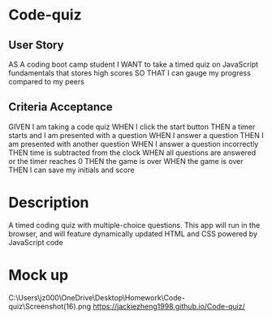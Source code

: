 # Code-quiz

## User Story
AS A coding boot camp student
I WANT to take a timed quiz on JavaScript fundamentals that stores high scores
SO THAT I can gauge my progress compared to my peers

## Criteria Acceptance
GIVEN I am taking a code quiz
WHEN I click the start button
THEN a timer starts and I am presented with a question
WHEN I answer a question
THEN I am presented with another question
WHEN I answer a question incorrectly
THEN time is subtracted from the clock
WHEN all questions are answered or the timer reaches 0
THEN the game is over
WHEN the game is over
THEN I can save my initials and score

# Description
A timed coding quiz with multiple-choice questions. This app will run in the browser, and will feature dynamically updated HTML and CSS powered by JavaScript code

# Mock up
C:\Users\jz000\OneDrive\Desktop\Homework\Code-quiz\Screenshot(16).png 
https://jackiezheng1998.github.io/Code-quiz/ 
